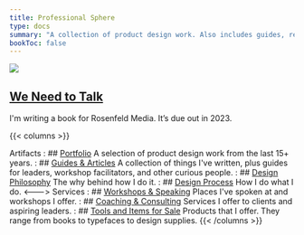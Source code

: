 ```yaml
---
title: Professional Sphere
type: docs
summary: "A collection of product design work. Also includes guides, research, and articles for those in technology."
bookToc: false
---
```


<article class="markdown book-post feature-block">
	<a href="/we-need-to-talk">
		<img src="/book.webp">
		<div class="feature-right">
		<h2 class="post-title">
		We Need to Talk
		</h2>
	</a>
    	<p class="post-summary">I'm writing a book for Rosenfeld Media. It’s due out in 2023.</p>
    </div>
</article>

{{< columns >}}

Artifacts
: ## [Portfolio](/portfolio)
	A selection of product design work from the last 15+ years.
: ## [Guides & Articles](/docs)
	A collection of things I've written, plus guides for leaders, workshop facilitators, and other curious people.
: ## [Design Philosophy](/design-philosophy)
	The why behind how I do it.
: ## [Design Process](/design-process)
	How I do what I do.
<--->
Services
: ## [Workshops & Speaking](/workshops)
	Places I've spoken at and workshops I offer.
: ## [Coaching & Consulting](/coaching)
	Services I offer to clients and aspiring leaders.
: ## [Tools and Items for Sale](/tools)
	Products that I offer. They range from books to typefaces to design supplies.
{{< /columns >}}

